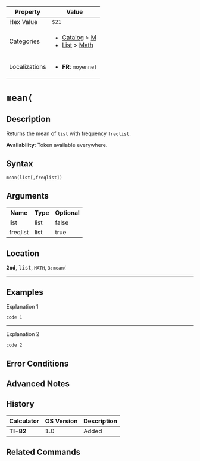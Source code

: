 | Property      | Value |
|---------------|-------|
| Hex Value     | `$21`|
| Categories    | <ul><li>[Catalog](<../categories/Catalog.md>) > [M](<../categories/Catalog.md#M>)</li><li>[List](<../categories/List.md>) > [Math](<../categories/List.md#Math>)</li></ul> |
| Localizations | <ul><li><b>FR</b>: `moyenne(`</li></ul> |

# `mean(`

## Description
Returns the mean of `list` with frequency `freqlist`.


<b>Availability</b>: Token available everywhere.

## Syntax
`mean(list[,freqlist])`

## Arguments
<table>
<tr><th>Name</th><th>Type</th><th>Optional</th></tr>

<tr><td>list</td><td>list</td><td>false</td></tr>

<tr><td>freqlist</td><td>list</td><td>true</td></tr>

</table>

## Location
<tt><kbd><b>2nd</b></kbd></tt>, <kbd>list</kbd>, `MATH`, `3:mean(`
<hr>

## Examples

Explanation 1
```ti-basic
code 1
```
---
Explanation 2
```ti-basic
code 2
```

## Error Conditions


## Advanced Notes


## History
| Calculator | OS Version | Description |
|------------|------------|-------------|
| <b>TI-82</b> | 1.0 | Added |

## Related Commands

